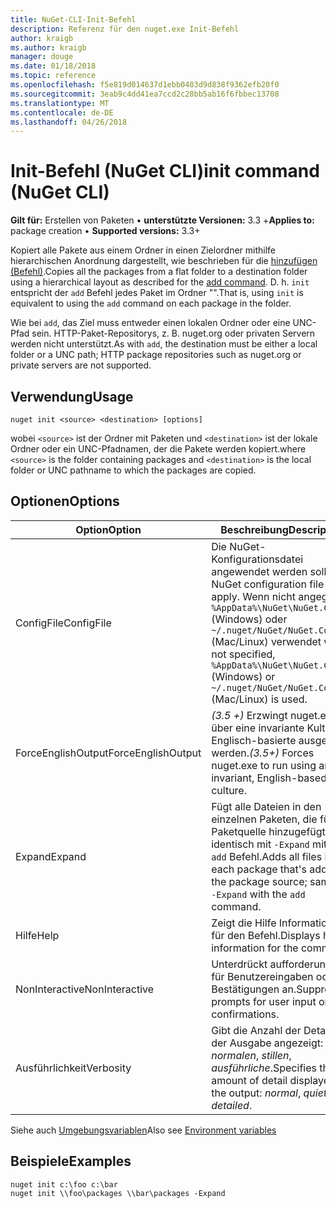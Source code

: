 ```yaml
---
title: NuGet-CLI-Init-Befehl
description: Referenz für den nuget.exe Init-Befehl
author: kraigb
ms.author: kraigb
manager: douge
ms.date: 01/18/2018
ms.topic: reference
ms.openlocfilehash: f5e819d014637d1ebb0403d9d838f9362efb20f0
ms.sourcegitcommit: 3eab9c4dd41ea7ccd2c28bb5ab16f6fbbec13708
ms.translationtype: MT
ms.contentlocale: de-DE
ms.lasthandoff: 04/26/2018
---
```

# <a name="init-command-nuget-cli"></a><span data-ttu-id="afe45-103">Init-Befehl (NuGet CLI)</span><span class="sxs-lookup"><span data-stu-id="afe45-103">init command (NuGet CLI)</span></span>

<span data-ttu-id="afe45-104">**Gilt für:** Erstellen von Paketen &bullet; **unterstützte Versionen:** 3.3 +</span><span class="sxs-lookup"><span data-stu-id="afe45-104">**Applies to:** package creation &bullet; **Supported versions:** 3.3+</span></span>

<span data-ttu-id="afe45-105">Kopiert alle Pakete aus einem Ordner in einen Zielordner mithilfe hierarchischen Anordnung dargestellt, wie beschrieben für die [hinzufügen (Befehl)](cli-ref-add.md).</span><span class="sxs-lookup"><span data-stu-id="afe45-105">Copies all the packages from a flat folder to a destination folder using a hierarchical layout as described for the [add command](cli-ref-add.md).</span></span> <span data-ttu-id="afe45-106">D. h. `init` entspricht der `add` Befehl jedes Paket im Ordner "".</span><span class="sxs-lookup"><span data-stu-id="afe45-106">That is, using `init` is equivalent to using the `add` command on each package in the folder.</span></span>

<span data-ttu-id="afe45-107">Wie bei `add`, das Ziel muss entweder einen lokalen Ordner oder eine UNC-Pfad sein. HTTP-Paket-Repositorys, z. B. nuget.org oder privaten Servern werden nicht unterstützt.</span><span class="sxs-lookup"><span data-stu-id="afe45-107">As with `add`, the destination must be either a local folder or a UNC path; HTTP package repositories such as nuget.org or private servers are not supported.</span></span>

## <a name="usage"></a><span data-ttu-id="afe45-108">Verwendung</span><span class="sxs-lookup"><span data-stu-id="afe45-108">Usage</span></span>

```cli
nuget init <source> <destination> [options]
```

<span data-ttu-id="afe45-109">wobei `<source>` ist der Ordner mit Paketen und `<destination>` ist der lokale Ordner oder ein UNC-Pfadnamen, der die Pakete werden kopiert.</span><span class="sxs-lookup"><span data-stu-id="afe45-109">where `<source>` is the folder containing packages and `<destination>` is the local folder or UNC pathname to which the packages are copied.</span></span>

## <a name="options"></a><span data-ttu-id="afe45-110">Optionen</span><span class="sxs-lookup"><span data-stu-id="afe45-110">Options</span></span>

| <span data-ttu-id="afe45-111">Option</span><span class="sxs-lookup"><span data-stu-id="afe45-111">Option</span></span> | <span data-ttu-id="afe45-112">Beschreibung</span><span class="sxs-lookup"><span data-stu-id="afe45-112">Description</span></span> |
| --- | --- |
| <span data-ttu-id="afe45-113">ConfigFile</span><span class="sxs-lookup"><span data-stu-id="afe45-113">ConfigFile</span></span> | <span data-ttu-id="afe45-114">Die NuGet-Konfigurationsdatei angewendet werden soll.</span><span class="sxs-lookup"><span data-stu-id="afe45-114">The NuGet configuration file to apply.</span></span> <span data-ttu-id="afe45-115">Wenn nicht angegeben, `%AppData%\NuGet\NuGet.Config` (Windows) oder `~/.nuget/NuGet/NuGet.Config` (Mac/Linux) verwendet wird.</span><span class="sxs-lookup"><span data-stu-id="afe45-115">If not specified, `%AppData%\NuGet\NuGet.Config` (Windows) or `~/.nuget/NuGet/NuGet.Config` (Mac/Linux) is used.</span></span>|
| <span data-ttu-id="afe45-116">ForceEnglishOutput</span><span class="sxs-lookup"><span data-stu-id="afe45-116">ForceEnglishOutput</span></span> | <span data-ttu-id="afe45-117">*(3.5 +)*  Erzwingt nuget.exe über eine invariante Kultur Englisch-basierte ausgeführt werden.</span><span class="sxs-lookup"><span data-stu-id="afe45-117">*(3.5+)* Forces nuget.exe to run using an invariant, English-based culture.</span></span> |
| <span data-ttu-id="afe45-118">Expand</span><span class="sxs-lookup"><span data-stu-id="afe45-118">Expand</span></span> | <span data-ttu-id="afe45-119">Fügt alle Dateien in den einzelnen Paketen, die für die Paketquelle hinzugefügt wird; identisch mit `-Expand` mit der `add` Befehl.</span><span class="sxs-lookup"><span data-stu-id="afe45-119">Adds all files in each package that's added to the package source; same as `-Expand` with the `add` command.</span></span> |
| <span data-ttu-id="afe45-120">Hilfe</span><span class="sxs-lookup"><span data-stu-id="afe45-120">Help</span></span> | <span data-ttu-id="afe45-121">Zeigt die Hilfe Informationen für den Befehl.</span><span class="sxs-lookup"><span data-stu-id="afe45-121">Displays help information for the command.</span></span> |
| <span data-ttu-id="afe45-122">NonInteractive</span><span class="sxs-lookup"><span data-stu-id="afe45-122">NonInteractive</span></span> | <span data-ttu-id="afe45-123">Unterdrückt aufforderungen für Benutzereingaben oder Bestätigungen an.</span><span class="sxs-lookup"><span data-stu-id="afe45-123">Suppresses prompts for user input or confirmations.</span></span> |
| <span data-ttu-id="afe45-124">Ausführlichkeit</span><span class="sxs-lookup"><span data-stu-id="afe45-124">Verbosity</span></span> | <span data-ttu-id="afe45-125">Gibt die Anzahl der Details in der Ausgabe angezeigt: *normalen*, *stillen*, *ausführliche*.</span><span class="sxs-lookup"><span data-stu-id="afe45-125">Specifies the amount of detail displayed in the output: *normal*, *quiet*, *detailed*.</span></span> |

<span data-ttu-id="afe45-126">Siehe auch [Umgebungsvariablen](cli-ref-environment-variables.md)</span><span class="sxs-lookup"><span data-stu-id="afe45-126">Also see [Environment variables](cli-ref-environment-variables.md)</span></span>

## <a name="examples"></a><span data-ttu-id="afe45-127">Beispiele</span><span class="sxs-lookup"><span data-stu-id="afe45-127">Examples</span></span>

```cli
nuget init c:\foo c:\bar
nuget init \\foo\packages \\bar\packages -Expand
```
